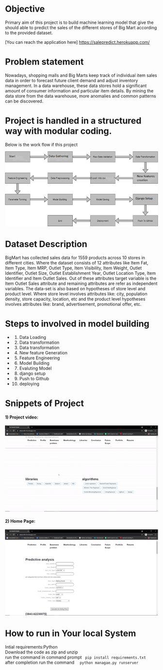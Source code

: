
# Objective
Primary aim of this project is to build machine learning model that give the should able to predict the sales of the
different stores of Big Mart according to the provided dataset.

[You can reach the application here]
https://salepredict.herokuapp.com/


# Problem statement
Nowadays, shopping malls and Big Marts keep track of individual item sales data in order to forecast future client demand and adjust inventory management. In a data
warehouse, these data stores hold a significant amount of consumer information and particular item details. By mining the data store from the data warehouse, more
anomalies and common patterns can be discovered.


# Project is handled in a structured way with modular coding.
Below is the work flow if this project

![alt-text](https://github.com/saiganesh-d/BIGMART-SALES-PREDICTION/blob/main/screenshots/img.png)


# Dataset Description 
BigMart has collected sales data for 1559 products across 10 stores in different cities. Where the dataset consists of 12 attributes like Item Fat, Item Type, Item MRP, Outlet Type, Item Visibility, Item Weight, Outlet Identifier, Outlet Size, Outlet Establishment Year, Outlet Location Type, Item Identifier and Item Outlet Sales. Out of these attributes target variable is the Item Outlet Sales attribute and remaining attributes are refer as independent variables. 
The data-set is also based on hypotheses of store level and product level. Where store level involves attributes like: city, population density, store capacity, location, etc and the product level hypotheses involves attributes like: brand, advertisement, promotional offer, etc.

# Steps to involved in model building
 * 1. Data Loading
 * 2. Data transformation
 * 3. Data transformation
 * 4. New feature Generation
 * 5. Feature Engineering
 * 6. Model Building
 * 7. Evaluting Model
 * 8. django setup
 * 9. Push to Github
 * 10. deploying

# Snippets of Project


#### 1) Project video:

![alt-text](https://github.com/saiganesh-d/BIGMART-SALES-PREDICTION/blob/main/screenshots/saa.gif)


#### 2) Home Page:

![alt-text](https://github.com/saiganesh-d/BIGMART-SALES-PREDICTION/blob/main/screenshots/Screenshot%20(2).png)


# How to run in Your local System
Intial requirements:Python<br>
Download the code as zip and unzip<br>
run the command in command prompt ``` pip install requirements.txt``` <br>
after completion run the command ```  python managae.py runserver```  <br>
